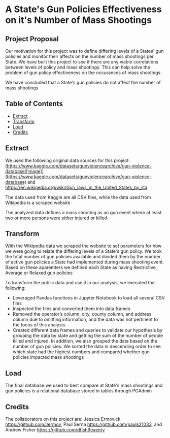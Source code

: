 # A State's Gun Policies Effectiveness on it's Number of Mass Shootings 

## Project Proposal

Our motivation for this project was to define differing levels of a States' gun policies and monitor their affects on the number of mass shootings per State.  We have built this project to see if there are any viable correlations between levels of policy and mass shootings.  This can help solve the problem of gun policy effectiveness on the occurances of mass shootings.  

We have concluded that a State's gun policies do not affect the number of mass shootings


## Table of Contents

- [Extract](#extract)
- [Transform](#transform)
- [Load](#load)
- [Credits](#credits)





## Extract

We used the following original data sources for this project: [https://www.kaggle.com/datasets/gunviolencearchive/gun-violence-database![image]](https://www.kaggle.com/datasets/gunviolencearchive/gun-violence-database) and [https://en.wikipedia.org/wiki/Gun_laws_in_the_United_States_by_sta ](https://en.wikipedia.org/wiki/Gun_laws_in_the_United_States_by_state)

The data used from Kaggle are all CSV files, while the data used from Wikipedia is a scraped website

The analyzed data defines a mass shooting as an gun event where at least two or more persons were either injured or killed

## Transform

With the Wikipedia data we scraped the website to set parameters for how we were going to relate the differing levels of a State's gun policy.  We took the total number of gun policies available and divided them by the number of active gun policies a State had implemented during mass shooting event.  Based on these aparemters we defined each State as having Restrictive, Average or Relaxed gun policies


To transform the public data and use it in our analysis, we executed the following:
- Leveraged Pandas functions in Jupyter Notebook to load all several CSV files
- Inspected the files and converted them into data frames
- Removed the operator’s column, city, county column, and address column due to omitting information, and the data was not pertinent to the focus of this analysis
- Created different data frames and queries to validate our hypothesis by grouping the data by state and getting the sum of the number of people killed and injured. In addition, we also grouped the data based on the number of gun policies. We sorted the data in descending order to see which state had the highest numbers and compared whether gun policies impacted mass shootings


                                      
                       
## Load

The final database we used to best compare at State's mass shootings and gun policies is a relational database stored in tables through PGAdmin






## Credits

The collaborators on this project are: Jessica Ermovick https://github.com/Jermov,
                                       Paul Serna https://github.com/pauls21033, and
                                       Andrew Fisher https://github.com/dfish9twenty
                                       
                                       




